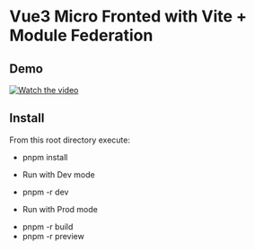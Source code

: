 # Vue3 Micro Fronted with Vite + Module Federation

## Demo
[![Watch the video](https://img.youtube.com/vi/wQbjSDBbIJg/hqdefault.jpg)](https://www.youtube.com/watch?v=wQbjSDBbIJg)

## Install

From this root directory execute:

- pnpm install

* Run with Dev mode

- pnpm -r dev

* Run with Prod mode

- pnpm -r build
- pnpm -r preview
